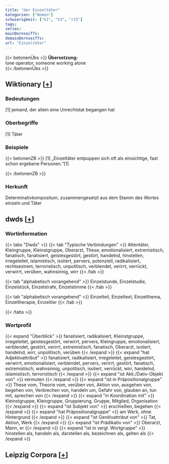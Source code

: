 ```yaml
---
title: "der Einzeltäter"
kategorien: ["Nomen"]
schwierigkeit: ["k1", "h3", "r15"]
tags:
series:
mainDornseiffs:
domainDornseiffs:
url: "Einzeltäter"
---
```


{{< betonenÜbs >}}
**Übersetzung:**  
lone  operator, someone working alone  
{{< /betonenÜbs >}}

## Wiktionary [[+](https://de.wiktionary.org/wiki/Einzeltäter)]

### Bedeutungen
[1] jemand, der allein eine Unrechtstat begangen hat  

### Oberbegriffe
[1] Täter  

### Beispiele
{{< betonenZB >}}
[1] „Einzeltäter entpuppen sich oft als einsichtige, fast schon ergebene Personen.“[1]  

{{< /betonenZB >}}
### Herkunft
Determinativkompositum, zusammengesetzt aus dem Stamm des Wortes einzeln und Täter  



## dwds [[+](https://www.dwds.de/wb/Einzeltäter)]

### Wortinformation
{{< tabs "Dwds" >}}
{{< tab "Typische Verbindungen" >}}
Attentäter, Kleingruppe, Kleinstgruppe, Oberarzt, These, emotionalisiert, extremistisch, fanatisch, fanatisiert, geistesgestört, gestört, handelnd, hinstellen, irregeleitet, islamistisch, isoliert, pervers, potenziell, radikalisiert, rechtsextrem, terroristisch, unpolitisch, verblendet, verirrt, verrückt, verwirrt, verüben, wahnsinnig, wirr
{{< /tab >}}

{{< tab "alphabetisch vorangehend" >}}
Einzelstunde, Einzelstudie, Einzelstück, Einzelstrafe, Einzelstimme
{{< /tab >}}

{{< tab "alphabetisch vorangehend" >}}
Einzelteil, Einzeltext, Einzelthema, Einzeltherapie, Einzeltier
{{< /tab >}}

{{< /tabs >}}

### Wortprofil
{{< expand "Überblick" >}} fanatisiert, radikalisiert, Kleinstgruppe, irregeleitet, geistesgestört, verwirrt, pervers, Kleingruppe, emotionalisiert, verblendet, gestört, verirrt, extremistisch, fanatisch, Oberarzt, isoliert, handelnd, wirr, unpolitisch, verüben {{< /expand >}}
{{< expand "hat Adjektivattribut" >}} fanatisiert, radikalisiert, irregeleitet, geistesgestört, verwirrt, emotionalisiert, verblendet, pervers, verirrt, gestört, fanatisch, extremistisch, wahnsinnig, unpolitisch, isoliert, verrückt, wirr, handelnd, islamistisch, terroristisch {{< /expand >}}
{{< expand "ist Akk./Dativ-Objekt von" >}} vermuten {{< /expand >}}
{{< expand "ist in Präpositionalgruppe" >}} These vom, Theorie vom, verüben von, Aktion von, ausgehen von, begehen von, Verbrechen von, handeln um, Gefahr von, glauben an, tun mit, sprechen von {{< /expand >}}
{{< expand "in Koordination mit" >}} Kleinstgruppe, Kleingruppe, Gruppierung, Gruppe, Mitglied, Organisation {{< /expand >}}
{{< expand "ist Subjekt von" >}} erschießen, begehen {{< /expand >}}
{{< expand "hat Präpositionalgruppe" >}} am Werk, ohne Hintergrund {{< /expand >}}
{{< expand "ist Genitivattribut von" >}} Tat, Aktion, Werk {{< /expand >}}
{{< expand "ist Prädikativ von" >}} Oberarzt, Mann, er {{< /expand >}}
{{< expand "ist in vergl. Wortgruppe" >}} hinstellen als, handeln als, darstellen als, bezeichnen als, gelten als {{< /expand >}}

## Leipzig Corpora [[+](https://corpora.uni-leipzig.de/en/res?word=Einzeltäter&corpusId=deu_newscrawl-public_2018)]

